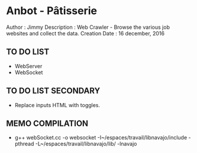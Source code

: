 # Anbot - Pâtisserie

Author : Jimmy
Description : Web Crawler - Browse the various job websites and collect the data.
Creation Date : 16 december, 2016


## TO DO LIST 
 - WebServer
 - WebSocket

## TO DO LIST SECONDARY 
 - Replace inputs HTML with toggles.

## MEMO COMPILATION
 - g++ webSocket.cc -o websocket -I~/espaces/travail/libnavajo/include -pthread -L~/espaces/travail/libnavajo/lib/ -lnavajo
